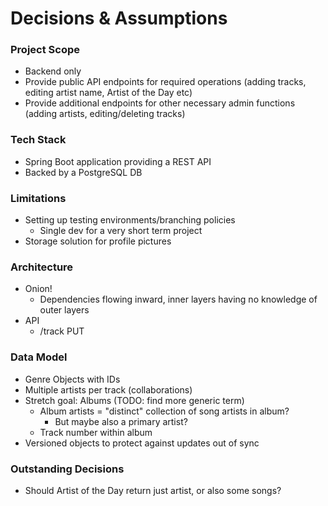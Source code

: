 # Decisions & Assumptions

### Project Scope
- Backend only
- Provide public API endpoints for required operations (adding tracks, editing artist name, Artist of the Day etc)
- Provide additional endpoints for other necessary admin functions (adding artists, editing/deleting tracks)

### Tech Stack
- Spring Boot application providing a REST API
- Backed by a PostgreSQL DB

### Limitations
- Setting up testing environments/branching policies
  - Single dev for a very short term project
- Storage solution for profile pictures

### Architecture
- Onion!
  - Dependencies flowing inward, inner layers having no knowledge of outer layers
- API
  - /track PUT

### Data Model
- Genre Objects with IDs
- Multiple artists per track (collaborations)
- Stretch goal: Albums (TODO: find more generic term)
  - Album artists = "distinct" collection of song artists in album?
    - But maybe also a primary artist?
  - Track number within album
- Versioned objects to protect against updates out of sync

### Outstanding Decisions
- Should Artist of the Day return just artist, or also some songs?